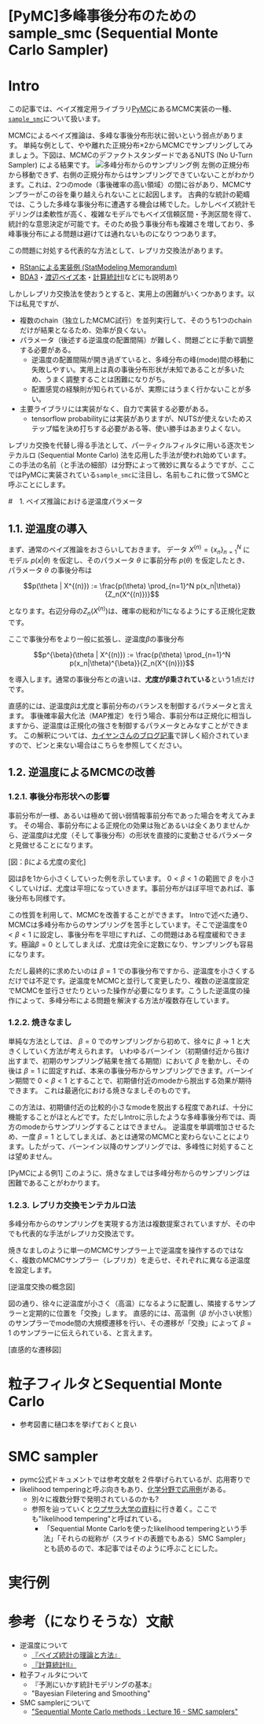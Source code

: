 # [PyMC]多峰事後分布のためのsample_smc (Sequential Monte Carlo Sampler)

# Intro
この記事では、ベイズ推定用ライブラリ[PyMC](https://www.pymc.io/welcome.html)にあるMCMC実装の一種、[`sample_smc`](https://www.pymc.io/projects/docs/en/latest/api/generated/pymc.smc.sample_smc.html)について扱います。

MCMCによるベイズ推論は、多峰な事後分布形状に弱いという弱点があります。
単純な例として、やや離れた正規分布×2からMCMCでサンプリングしてみましょう。下図は、MCMCのデファクトスタンダードであるNUTS (No U-Turn Sampler) による結果です。
![多峰分布からのサンプリング例](./graph/SMC図1_replica-exchange.png)
左側の正規分布から移動できず、右側の正規分布からはサンプリングできていないことがわかります。これは、2つのmode（事後確率の高い領域）の間に谷があり、MCMCサンプラーがこの谷を乗り越えられないことに起因します。
古典的な統計の範疇では、こうした多峰な事後分布に遭遇する機会は稀でした。しかしベイズ統計モデリングは柔軟性が高く、複雑なモデルでもベイズ信頼区間・予測区間を得て、統計的な意思決定が可能です。そのため扱う事後分布も複雑さを増しており、多峰事後分布による問題は避けては通れないものになりつつあります。

この問題に対処する代表的な方法として、レプリカ交換法があります。

- [RStanによる実装例 (StatModeling Memorandum)](https://statmodeling.hatenablog.com/entry/stan-parallel-tempering)
- [BDA3](https://www.amazon.co.jp/dp/1439840954/)・[渡辺ベイズ本](https://www.amazon.co.jp/dp/4339024627/)・[計算統計Ⅱ](https://www.amazon.co.jp/dp/B078WSTYC7/)などにも説明あり

しかしレプリカ交換法を使おうとすると、実用上の困難がいくつかあります。以下は私見ですが、

- 複数のchain（独立したMCMC試行）を並列実行して、そのうち1つのchainだけが結果となるため、効率が良くない。
- パラメータ（後述する逆温度の配置間隔）が難しく、問題ごとに手動で調整する必要がある。
  - 逆温度の配置間隔が開き過ぎていると、多峰分布の峰(mode)間の移動に失敗しやすい。実用上は真の事後分布形状が未知であることが多いため、うまく調整することは困難になりがち。
  - 配置感覚の経験則が知られているが、実際にはうまく行かないことが多い。
- 主要ライブラリには実装がなく、自力で実装する必要がある。
  - tensorflow probabilityには実装がありますが、NUTSが使えないためステップ幅を決め打ちする必要がある等、使い勝手はあまりよくない。

レプリカ交換を代替し得る手法として、パーティクルフィルタに用いる逐次モンテカルロ (Sequential Monte Carlo) 法を応用した手法が使われ始めています。
この手法の名前（と手法の細部）は分野によって微妙に異なるようですが、ここではPyMCに実装されている`sample_smc`に注目し、名前もこれに倣ってSMCと呼ぶことにします。

#　1. ベイズ推論における逆温度パラメータ

## 1.1. 逆温度の導入
まず、通常のベイズ推論をおさらいしておきます。
データ $X^{(n)}=\{x_n\}_{n=1}^N$ にモデル $p(x|\theta)$ を仮定し、そのパラメータ $\theta$ に事前分布 $p(\theta)$ を仮定したとき、パラメータ $\theta$ の事後分布は

```math
p(\theta | X^{(n)}) := \frac{p(\theta) \prod_{n=1}^N p(x_n|\theta)}{Z_n(X^{(n)})}
```

となります。右辺分母の$Z_n(X^{(n)})$は、確率の総和が1になるようにする正規化定数です。

ここで事後分布をより一般に拡張し、逆温度$\beta$の事後分布

```math
p^{\beta}(\theta | X^{(n)}) := \frac{p(\theta) \prod_{n=1}^N p(x_n|\theta)^{\beta}}{Z_n(X^{(n)})}
```

を導入します。通常の事後分布との違いは、**尤度が$\beta$乗されている**という1点だけです。

直感的には、逆温度$\beta$は尤度と事前分布のバランスを制御するパラメータと言えます。
事後確率最大化法（MAP推定）を行う場合、事前分布は正規化に相当しますから、逆温度は正規化の強さを制御するパラメータとみなすことができます。
この解釈については、[カイヤンさんのブログ記事]()で詳しく紹介されていますので、ピンと来ない場合はこちらを参照してください。

## 1.2. 逆温度によるMCMCの改善

### 1.2.1. 事後分布形状への影響

事前分布が一様、あるいは極めて弱い弱情報事前分布であった場合を考えてみます。
その場合、事前分布による正規化の効果は殆どあるいは全くありませんから、逆温度$\beta$は尤度（そして事後分布）の形状を直接的に変動させるパラメータと見做せることになります。

[図：βによる尤度の変化]

図はβを1から小さくしていった例を示しています。
$0<\beta<1$ の範囲で $\beta$ を小さくしていけば、尤度は平坦になっていきます。事前分布がほぼ平坦であれば、事後分布も同様です。

この性質を利用して、MCMCを改善することができます。
Introで述べた通り、MCMCは多峰分布からのサンプリングを苦手としています。そこで逆温度を$0<\beta<1$ に設定し、事後分布を平坦にすれば、この問題はある程度緩和できます。極論$\beta=0$ としてしまえば、尤度は完全に定数になり、サンプリングも容易になります。

ただし最終的に求めたいのは $\beta=1$ での事後分布ですから、逆温度を小さくするだけでは不足です。逆温度をMCMCと並行して変更したり、複数の逆温度設定でMCMCを並行させたりといった操作が必要になります。こうした逆温度の操作によって、多峰分布による問題を解決する方法が複数存在しています。

### 1.2.2. 焼きなまし

単純な方法としては、 $\beta=0$ でのサンプリングから初めて、徐々に $\beta \to 1$ と大きくしていく方法が考えられます。
いわゆるバーンイン（初期値付近から抜け出すまで、初期のサンプリング結果を捨てる期間）において $\beta$ を動かし、その後は $\beta=1$ に固定すれば、本来の事後分布からサンプリングできます。バーンイン期間で $0<\beta<1$ とすることで、初期値付近のmodeから脱出する効果が期待できます。
これは最適化における焼きなましそのものです。

この方法は、初期値付近の比較的小さなmodeを脱出する程度であれば、十分に機能することがほとんどです。ただしIntroに示したような多峰事後分布では、両方のmodeからサンプリングすることはできません。
逆温度を単調増加させるため、一度 $\beta=1$ としてしまえば、あとは通常のMCMCと変わらないことによります。したがって、バーンイン以降のサンプリングでは、多峰性に対処することは望めません。

[PyMCによる例1]
このように、焼きなましでは多峰分布からのサンプリングは困難であることがわかります。

### 1.2.3. レプリカ交換モンテカルロ法

多峰分布からのサンプリングを実現する方法は複数提案されていますが、その中でも代表的な手法がレプリカ交換法です。

焼きなましのように単一のMCMCサンプラー上で逆温度を操作するのではなく、複数のMCMCサンプラー（レプリカ）を走らせ、それぞれに異なる逆温度を設定します。

[逆温度交換の概念図]

図の通り、徐々に逆温度が小さく（高温）になるように配置し、隣接するサンプラーと定期的に位置を「交換」します。
直感的には、高温側（$\beta$ が小さい状態）のサンプラーでmode間の大規模遷移を行い、その遷移が「交換」によって $\beta=1$ のサンプラーに伝えられている、と言えます。

[直感的な遷移図]


# 粒子フィルタとSequential Monte Carlo

- 参考図書に樋口本を挙げておくと良い

# SMC sampler

- pymc公式ドキュメントでは参考文献を２件挙げられているが、応用寄りで
- likelihood temperingと呼ぶ向きもあり、[化学分野で応用例](https://www.sciencedirect.com/science/article/abs/pii/S0263876221003634)がある。
  - 別々に複数分野で発明されているのかも?
  - 参照を辿っていくと[ウプサラ大学の資料](https://www.it.uu.se/research/systems_and_control/education/2017/smc/schedule/lecture16_handout.pdf)に行き着く。ここでも"likelihood tempering"と呼ばれている。
    - 「Sequential Monte Carloを使ったlikelihood temperingという手法」「それらの総称が（スライドの表題でもある）SMC Sampler」とも読めるので、本記事ではそのように呼ぶことにした。

# 実行例

# 参考（になりそうな）文献
- 逆温度について
  - [『ベイズ統計の理論と方法』](https://www.amazon.co.jp/dp/4339024627/)
  - [『計算統計Ⅱ』](https://www.amazon.co.jp/dp/B078WSTYC7/)
- 粒子フィルタについて
  - 『予測にいかす統計モデリングの基本』
  - "Bayesian Filetering and Smoothing"
- SMC samplerについて
  - ["Sequential Monte Carlo methods : Lecture 16 - SMC samplers"](https://www.it.uu.se/research/systems_and_control/education/2017/smc/schedule/lecture16_handout.pdf)